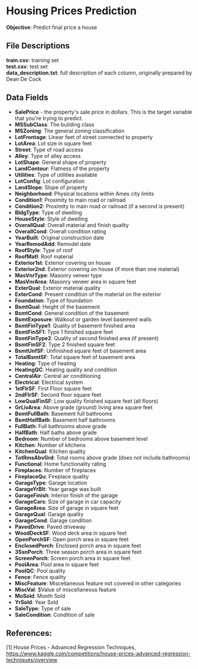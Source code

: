# Housing Prices Prediction

**Objective**: Predict final price a house

## File Descriptions

**train.csv**: training set </br> 
**test.csv**: test set </br>
**data_description.txt**: full description of each column, originally prepared by Dean De Cock

## Data Fields
- **SalePrice** - the property's sale price in dollars. This is the target variable that you're trying to predict.</br>
- **MSSubClass**: The building class</br>
- **MSZoning**: The general zoning classification</br>
- **LotFrontage**: Linear feet of street connected to property</br>
- **LotArea**: Lot size in square feet</br>
- **Street**: Type of road access</br>
- **Alley**: Type of alley access</br>
- **LotShape**: General shape of property</br>
- **LandContour**: Flatness of the property</br>
- **Utilities**: Type of utilities available</br>
- **LotConfig**: Lot configuration</br>
- **LandSlope**: Slope of property</br>
- **Neighborhood**: Physical locations within Ames city limits</br>
- **Condition1**: Proximity to main road or railroad</br>
- **Condition2**: Proximity to main road or railroad (if a second is present)</br>
- **BldgType**: Type of dwelling</br>
- **HouseStyle**: Style of dwelling</br>
- **OverallQual**: Overall material and finish quality</br>
- **OverallCond**: Overall condition rating</br>
- **YearBuilt**: Original construction date</br>
- **YearRemodAdd**: Remodel date</br>
- **RoofStyle**: Type of roof</br>
- **RoofMatl**: Roof material</br>
- **Exterior1st**: Exterior covering on house</br>
- **Exterior2nd**: Exterior covering on house (if more than one material)</br>
- **MasVnrType**: Masonry veneer type</br>
- **MasVnrArea**: Masonry veneer area in square feet</br>
- **ExterQual**: Exterior material quality</br>
- **ExterCond**: Present condition of the material on the exterior</br>
- **Foundation**: Type of foundation</br>
- **BsmtQual**: Height of the basement</br>
- **BsmtCond**: General condition of the basement</br>
- **BsmtExposure**: Walkout or garden level basement walls</br>
- **BsmtFinType1**: Quality of basement finished area</br>
- **BsmtFinSF1**: Type 1 finished square feet</br>
- **BsmtFinType2**: Quality of second finished area (if present)</br>
- **BsmtFinSF2**: Type 2 finished square feet</br>
- **BsmtUnfSF**: Unfinished square feet of basement area</br>
- **TotalBsmtSF**: Total square feet of basement area</br>
- **Heating**: Type of heating</br>
- **HeatingQC**: Heating quality and condition</br>
- **CentralAir**: Central air conditioning</br>
- **Electrical**: Electrical system</br>
- **1stFlrSF**: First Floor square feet</br>
- **2ndFlrSF**: Second floor square feet</br>
- **LowQualFinSF**: Low quality finished square feet (all floors)</br>
- **GrLivArea**: Above grade (ground) living area square feet</br>
- **BsmtFullBath**: Basement full bathrooms</br>
- **BsmtHalfBath**: Basement half bathrooms</br>
- **FullBath**: Full bathrooms above grade</br>
- **HalfBath**: Half baths above grade</br>
- **Bedroom**: Number of bedrooms above basement level</br>
- **Kitchen**: Number of kitchens</br>
- **KitchenQual**: Kitchen quality</br>
- **TotRmsAbvGrd**: Total rooms above grade (does not include bathrooms)</br>
- **Functional**: Home functionality rating</br>
- **Fireplaces**: Number of fireplaces</br>
- **FireplaceQu**: Fireplace quality</br>
- **GarageType**: Garage location</br>
- **GarageYrBlt**: Year garage was built</br>
- **GarageFinish**: Interior finish of the garage</br>
- **GarageCars**: Size of garage in car capacity</br>
- **GarageArea**: Size of garage in square feet</br>
- **GarageQual**: Garage quality</br>
- **GarageCond**: Garage condition</br>
- **PavedDrive**: Paved driveway</br>
- **WoodDeckSF**: Wood deck area in square feet</br>
- **OpenPorchSF**: Open porch area in square feet</br>
- **EnclosedPorch**: Enclosed porch area in square feet</br>
- **3SsnPorch**: Three season porch area in square feet</br>
- **ScreenPorch**: Screen porch area in square feet</br>
- **PoolArea**: Pool area in square feet</br>
- **PoolQC**: Pool quality</br>
- **Fence**: Fence quality</br>
- **MiscFeature**: Miscellaneous feature not covered in other categories</br>
- **MiscVal**: $Value of miscellaneous feature</br>
- **MoSold**: Month Sold</br>
- **YrSold**: Year Sold</br>
- **SaleType**: Type of sale</br>
- **SaleCondition**: Condition of sale</br>

## References:
[1] House Prices - Advanced Regression Techniques, https://www.kaggle.com/competitions/house-prices-advanced-regression-techniques/overview


